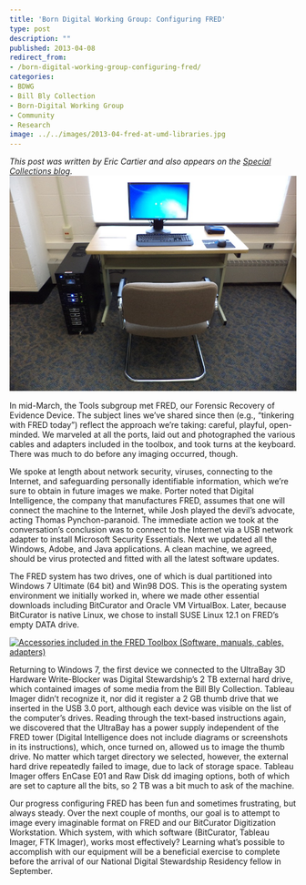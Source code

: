 ```yaml
---
title: 'Born Digital Working Group: Configuring FRED'
type: post
description: ""
published: 2013-04-08
redirect_from: 
- /born-digital-working-group-configuring-fred/
categories:
- BDWG
- Bill Bly Collection
- Born-Digital Working Group
- Community
- Research
image: ../../images/2013-04-fred-at-umd-libraries.jpg
---
```

_This post was written by Eric Cartier and also appears on the [Special Collections blog](http://hornbakelibrary.wordpress.com/2013/04/05/born-digital-working-group-configuring-fred/ "University of Maryland Special Collections Blog")._ ![The FRED Workstation (Computer tower, monitor, desk and chair.)](../../images/2013-04-fred-at-umd-libraries.jpg)

In mid-March, the Tools subgroup met FRED, our Forensic Recovery of Evidence Device. The subject lines we’ve shared since then (e.g., “tinkering with FRED today”) reflect the approach we’re taking: careful, playful, open-minded. We marveled at all the ports, laid out and photographed the various cables and adapters included in the toolbox, and took turns at the keyboard. There was much to do before any imaging occurred, though.

We spoke at length about network security, viruses, connecting to the Internet, and safeguarding personally identifiable information, which we’re sure to obtain in future images we make. Porter noted that Digital Intelligence, the company that manufactures FRED, assumes that one will connect the machine to the Internet, while Josh played the devil’s advocate, acting Thomas Pynchon-paranoid. The immediate action we took at the conversation’s conclusion was to connect to the Internet via a USB network adapter to install Microsoft Security Essentials. Next we updated all the Windows, Adobe, and Java applications. A clean machine, we agreed, should be virus protected and fitted with all the latest software updates.

The FRED system has two drives, one of which is dual partitioned into Windows 7 Ultimate (64 bit) and Win98 DOS. This is the operating system environment we initially worked in, where we made other essential downloads including BitCurator and Oracle VM VirtualBox. Later, because BitCurator is native Linux, we chose to install SUSE Linux 12.1 on FRED’s empty DATA drive.

[![Accessories included in the FRED Toolbox (Software, manuals, cables, adapters)](http://hornbakelibrary.files.wordpress.com/2013/04/fred-accessories.jpeg "Accessories included in the FRED Toolbox")](../../images/2013-04-fred-accessories.jpg)

Returning to Windows 7, the first device we connected to the UltraBay 3D Hardware Write-Blocker was Digital Stewardship’s 2 TB external hard drive, which contained images of some media from the Bill Bly Collection. Tableau Imager didn’t recognize it, nor did it register a 2 GB thumb drive that we inserted in the USB 3.0 port, although each device was visible on the list of the computer’s drives. Reading through the text-based instructions again, we discovered that the UltraBay has a power supply independent of the FRED tower (Digital Intelligence does not include diagrams or screenshots in its instructions), which, once turned on, allowed us to image the thumb drive. No matter which target directory we selected, however, the external hard drive repeatedly failed to image, due to lack of storage space. Tableau Imager offers EnCase E01 and Raw Disk dd imaging options, both of which are set to capture all the bits, so 2 TB was a bit much to ask of the machine.

Our progress configuring FRED has been fun and sometimes frustrating, but always steady. Over the next couple of months, our goal is to attempt to image every imaginable format on FRED and our BitCurator Digitization Workstation. Which system, with which software (BitCurator, Tableau Imager, FTK Imager), works most effectively? Learning what’s possible to accomplish with our equipment will be a beneficial exercise to complete before the arrival of our National Digital Stewardship Residency fellow in September.
